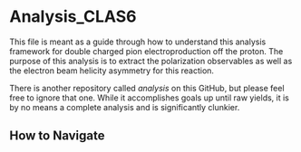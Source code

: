 # Analysis_CLAS6

This file is meant as a guide through how to understand this analysis framework for double charged pion electroproduction off the proton. The purpose of this analysis is to extract the polarization observables as well as the electron beam helicity asymmetry for this reaction. 

There is another repository called *analysis* on this GitHub, but please feel free to ignore that one. While it accomplishes goals up until raw yields, it is by no means a complete analysis and is significantly clunkier. 

## How to Navigate


